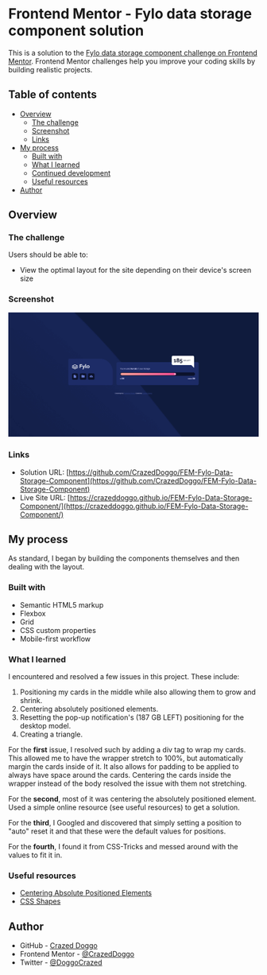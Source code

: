 # Frontend Mentor - Fylo data storage component solution

This is a solution to the [Fylo data storage component challenge on Frontend Mentor](https://www.frontendmentor.io/challenges/fylo-data-storage-component-1dZPRbV5n). Frontend Mentor challenges help you improve your coding skills by building realistic projects. 

## Table of contents

- [Overview](#overview)
  - [The challenge](#the-challenge)
  - [Screenshot](#screenshot)
  - [Links](#links)
- [My process](#my-process)
  - [Built with](#built-with)
  - [What I learned](#what-i-learned)
  - [Continued development](#continued-development)
  - [Useful resources](#useful-resources)
- [Author](#author)

## Overview

### The challenge

Users should be able to:

- View the optimal layout for the site depending on their device's screen size

### Screenshot

![](design/finished_component.png)

### Links

- Solution URL: [https://github.com/CrazedDoggo/FEM-Fylo-Data-Storage-Component](https://github.com/CrazedDoggo/FEM-Fylo-Data-Storage-Component)
- Live Site URL: [https://crazeddoggo.github.io/FEM-Fylo-Data-Storage-Component/](https://crazeddoggo.github.io/FEM-Fylo-Data-Storage-Component/)

## My process

As standard, I began by building the components themselves and then dealing with the layout.

### Built with

- Semantic HTML5 markup
- Flexbox
- Grid
- CSS custom properties
- Mobile-first workflow

### What I learned

I encountered and resolved a few issues in this project. These include:

1. Positioning my cards in the middle while also allowing them to grow and shrink.
2. Centering absolutely positioned elements.
3. Resetting the pop-up notification's (187 GB LEFT) positioning for the desktop model.
4. Creating a triangle.

For the **first** issue, I resolved such by adding a div tag to wrap my cards. This allowed me to have the wrapper stretch to 100%, but automatically margin the cards inside of it. It also allows for padding to be applied to always have space around the cards. Centering the cards inside the wrapper instead of the body resolved the issue with them not stretching.

For the **second**, most of it was centering the absolutely positioned element. Used a simple online resource (see useful resources) to get a solution.

For the **third**, I Googled and discovered that simply setting a position to "auto" reset it and that these were the default values for positions.

For the **fourth**, I found it from CSS-Tricks and messed around with the values to fit it in.

### Useful resources

- [Centering Absolute Positioned Elements](https://stackoverflow.com/a/25776315)
- [CSS Shapes](https://css-tricks.com/the-shapes-of-css/)

## Author

- GitHub - [Crazed Doggo](https://github.com/CrazedDoggo)
- Frontend Mentor - [@CrazedDoggo](https://www.frontendmentor.io/profile/CrazedDoggo)
- Twitter - [@DoggoCrazed](https://www.twitter.com/DoggoCrazed)